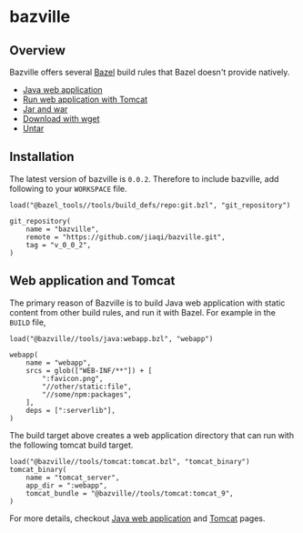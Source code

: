 # bazville

## Overview

Bazville offers several [Bazel](https://bazel.build) build rules that Bazel doesn't provide natively.

- [Java web application](docs/webapp.md)
- [Run web application with Tomcat](docs/tomcat.md)
- [Jar and war](docs/jar.md)
- [Download with wget](docs/wget.md)
- [Untar](docs/untar.md)

## Installation

The latest version of bazville is `0.0.2`. Therefore to include bazville, add following to your
`WORKSPACE` file.

```
load("@bazel_tools//tools/build_defs/repo:git.bzl", "git_repository")

git_repository(
    name = "bazville",
    remote = "https://github.com/jiaqi/bazville.git",
    tag = "v_0_0_2",
)
```

## Web application and Tomcat

The primary reason of Bazville is to build Java web application with static content from other build rules, and run it with Bazel. For example in the `BUILD` file,

```
load("@bazville//tools/java:webapp.bzl", "webapp")

webapp(
    name = "webapp",
    srcs = glob(["WEB-INF/**"]) + [
        ":favicon.png",
        "//other/static:file",
        "//some/npm:packages",
    ],
    deps = [":serverlib"],
)
```

The build target above creates a web application directory that can run with the following tomcat build target.

```
load("@bazville//tools/tomcat:tomcat.bzl", "tomcat_binary")
tomcat_binary(
    name = "tomcat_server",
    app_dir = ":webapp",
    tomcat_bundle = "@bazville//tools/tomcat:tomcat_9",
)
```

For more details, checkout [Java web application](docs/webapp.md) and [Tomcat](docs/tomcat.md) pages.
